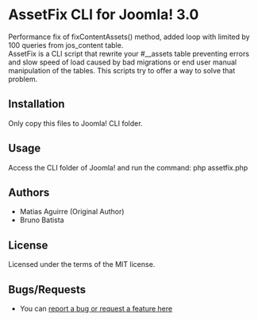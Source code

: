 AssetFix CLI for Joomla! 3.0
============================

Performance fix of fixContentAssets() method, added loop with limited by 100 queries from jos_content table.  
AssetFix is a CLI script that rewrite your #__assets table preventing errors and slow speed of load caused by bad migrations or
end user manual manipulation of the tables. This scripts try to offer a way to solve that problem.

## Installation

Only copy this files to Joomla! CLI folder.

## Usage

Access the CLI folder of Joomla! and run the command: php assetfix.php

## Authors

* Matias Aguirre (Original Author)
* Bruno Batista

## License

Licensed under the terms of the MIT license.

## Bugs/Requests

* You can [report a bug or request a feature here](http://github.com/brunobatista/cli_assetfix/issues)
